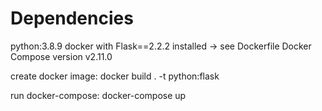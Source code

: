 # Dependencies
python:3.8.9 docker with Flask==2.2.2 installed -> see Dockerfile
Docker Compose version v2.11.0

create docker image:
docker build . -t python:flask

run docker-compose:
docker-compose up